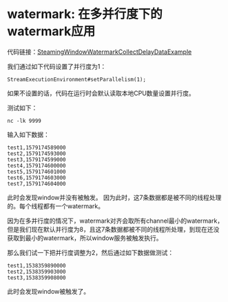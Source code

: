 # watermark: 在多并行度下的watermark应用


代码链接：[SteamingWindowWatermarkCollectDelayDataExample](https://github.com/buildupchao/flink-examples/blob/master/src/main/java/com/buildupchao/flinkexamples/stream/SteamingWindowWatermarkCollectDelayDataExample.java)

我们通过如下代码设置了并行度为1：
```
StreamExecutionEnvironment#setParallelism(1);
```

如果不设置的话，代码在运行时会默认读取本地CPU数量设置并行度。

测试如下：
```
nc -lk 9999
```
输入如下数据：
```
test1,1579174589000
test2,1579174593000
test3,1579174599000
test4,1579174600000
test5,1579174601000
test6,1579174603000
test7,1579174604000
```
此时会发现window并没有被触发。
因为此时，这7条数据都是被不同的线程处理的。每个线程都有一个watermark。

因为在多并行度的情况下，watermark对齐会取所有channel最小的watermark，但是我们现在默认并行度为8，且这7条数据都被不同的线程所处理，到现在还没获取到最小的watermark，所以window服务被触发执行。

那么我们试一下把并行度调整为2，然后通过如下数据做测试：
```
test1,1538359890000
test2,1538359903000
test3,1538359908000
```
此时会发现window被触发了。